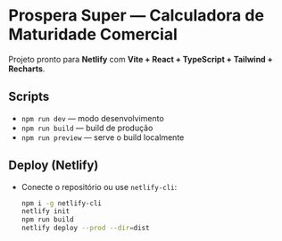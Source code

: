 # Prospera Super — Calculadora de Maturidade Comercial

Projeto pronto para **Netlify** com **Vite + React + TypeScript + Tailwind + Recharts**.

## Scripts
- `npm run dev` — modo desenvolvimento
- `npm run build` — build de produção
- `npm run preview` — serve o build localmente

## Deploy (Netlify)
- Conecte o repositório ou use `netlify-cli`:
  ```bash
  npm i -g netlify-cli
  netlify init
  npm run build
  netlify deploy --prod --dir=dist
  ```

